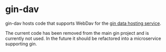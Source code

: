 # gin-dav

gin-dav hosts code that supports WebDav for the [gin data hosting service](https://github.com/G-Node/gogs).

The current code has been removed from the main gin project and is currently not used. In the future it should be refactored into a microservice supporting gin.


